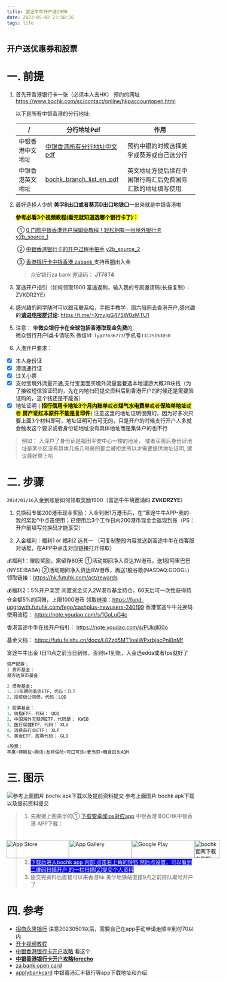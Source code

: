 ```yaml
---
title: 富途牛牛开户送1900
date: 2023-05-02 23:58:56
tags: life
---
```


## 开户送优惠券和股票

# 一. 前提

1. 首先开香港银行卡一张（必须本人去HK）
   预约的网址 https://www.bochk.com/sc/contact/online/hkpaccountopen.html

   以下是所有中银香港的分行地址: 
   
   | /                | 分行地址Pdf                                                  | 作用                                                       |
   | ---------------- | ------------------------------------------------------------ | ---------------------------------------------------------- |
   | 中银香港中文地址 | [中银香港所有分行地址中文pdf](https://www.cashpayout.gov.hk/chi/pdf/bank/BOCHK-c.pdf) | 预约中银的时候选择美孚或葵芳或自己选分行                   |
   | 中银香港英文地址 | [bochk_branch_list_en_pdf](https://www.bochk.com/dam/more/ccf/branch_list_en.pdf) | 英文地址方便后续在中国银行购汇后免费国际汇款的地址填写使用 |
   
2. 最好选择人少的 **美孚B出口或者葵芳D出口地铁口**一出来就是中银香港啦

   <span style="color:black; background:yellow">**参考必看3个视频教程(看完就知道选哪个银行卡了)：** </span>
   
   ​         ①    [0 门槛中银香港开户保姆级教程！轻松拥有一张境外银行卡](https://v.douyin.com/idtRSnQm/) [y2b_source_1](https://www.youtube.com/watch?v=frCpO_R4D7M)
   
   ​		 ②   [中银香港银行卡的开户过程手把手](https://v.douyin.com/idmAcM7D/)  [y2b_source_2](https://www.youtube.com/watch?v=BLmolwWztvs&t=2s)
   
   ​         ③  [香港银行卡中银香港  zabank ]( https://v.douyin.com/ieuqDRe2/) 支持币圈出入金
   
   > 众安银行za bank 邀请码： **JT78T4**


3. 富途开户指引（如何领取1900 富途返利，输入我的专属邀请码(长按复制）：ZVKDR2YE）

4. 感兴趣的同学随时可以跟我联系哈，手把手教学，周六陪同去香港开户,感兴趣的[**请进电报群讨论**](https://t.me/+XmyIgG47SW0zMTU1): https://t.me/+XmyIgG47SW0zMTU1

5. 注意： 带**微众银行卡在全球包括香港取现金免费**的,</br>
   微众银行开户I类卡请联系 微信id: `lyp27636773`/手机号`13125153050`
6. 入港开户要求：
 - [x] 本人身份证
 - [x] 港澳通行证
 - [x] 过关小票
 - [x] 支付宝境外流量开通,支付宝里面买境外流量套餐选本地漫游大概28块钱（为了接收短信验证码的，先在内地扫码提交资料后到香港开户的时候还是需要验证码的，这个钱还是不能省）
 - [x] 地址证明 ( <span style="color:black; background:yellow">**招行信用卡地址3个月内账单**或者**煤气水电费单**或者**保险单地址**或者 **房产证红本原件不能是复印件**</span>) 注意这里的地址证明很魔幻，因为好多次只要上面3个材料即可，地址证明可有可无的，只是开户的时候支行开户人多就会触发这个要求或者身份证地址没有具体地址而是集体户的也不行
  >  例如： 入深户了身份证是福田平安中心一楼的地址， 或者买房后身份证地址是某小区没有具体几栋几号房的都会被拒绝所以才需要提供地址证明, 建议最好带上哈

# 二. 步骤

`2024/01/16`入金到账后如何领取奖励1900（富途牛牛填邀请码 **ZVKDR2YE**）
1. 兑换码专属200港币现金奖励：入金到账1万港币后，在“富途牛牛APP-我的-我的奖励”中点击使用；已使用后3个工作日内200港币现金会返现到账（PS：开户前填写兑换码才能享受）

2. 入金福利：福利1 or 福利2 选其一
   （可复制整段内容发送到富途牛牛在线客服对话框，在APP中点击对应链接打开领取）

💰福利1：赠股奖励，需留存60天
①活动期间净入资达1W港币，送1股阿里巴巴(NYSE:BABA)
②活动期间净入资达8W港币，再送1股谷歌(NASDAQ:GOOGL)
领取链接：https://hk.futuhk.com/act/rewards

💰福利2：5%开户奖赏
闲置资金买入2W港币基金持仓，60天后可一次性获得持仓金额5%的回赠，上限1000港币
领取链接：https://fund-upgrowth.futuhk.com/fego/cashplus-newusers-240199
香港富途牛牛兑换码使用流程：
https://note.youdao.com/s/1GoLuG4c

香港富途牛牛在线开户指引：
https://note.youdao.com/s/PUkdl00o

基金文档：
https://futu.feishu.cn/docx/L0Zzd5MT1oaIWPxrbjacPni0nMf 

富途牛牛出金 t日11点之前当日到账，否则t+1到账，入金选edda或者fps就好了

```sql
资产配置：
1 货币基金：
易方达货币基金

2 债券基金:
1、20年期的美债ETF，代码：TLT
2、投资级公司债，代码：LQD

3 股票基金：
1、纳指ETF，代码： QQQ
2、中国海外互联网ETF，代码是： KWEB 
3、医疗保健ETF，代码： XLV
4、消费品行业ETF： XLP 
5、黄金ETF，股票代码： GLD 

4股票：
苹果+特斯拉+腾讯+友邦保险+可口可乐+麦当劳+粮食巨头ADM
```
# 三. 图示
![参考上面图片 bochk apk下载以及提前资料提交](https://i2.100024.xyz/2024/01/08/ch7uqi.webp) 参考上面图片 bochk apk下载以及提前资料提交

  > 1. 先根据上图美孚的① [下载安卓或ios对应app](https://www.bochk.com/dam/more/mobilebanking/tc.html#download) 中银香港 BOCHK中银香港 APP下载：<div style=' max-width: 1100px;    display: -moz-box;    display: flex;    -moz-box-pack: center;    justify-content: center;    margin: 35px auto auto'><div><a href="https://apps.apple.com/hk/app/id1534534188" target="_blank" rel="noreferrer"><img src="https://www.bochk.com/dam/more/mobilebanking/images/download-app-store.png" alt="App Store" width="168" height="48"></a></div><a href="https://appgallery.huawei.com/#/app/C103078065" target="_blank" rel="noreferrer"><img src="https://www.bochk.com/dam/more/mobilebanking/images/download-app-gallery.png" alt="App Gallery" width="168" height="48"></a><div><a href="https://play.google.com/store/apps/details?id=com.bochk.app.aos" target="_blank" rel="noreferrer"><img src="https://www.bochk.com/dam/more/mobilebanking/images/download-google-play.png" alt="Google Play" width="168" height="48"></a></div><div><a href="https://mba.bochk.com/release/bochk_main20.apk" target="_blank" rel="noreferrer"><img src="https://applybankcard.com/wp-content/uploads/2023/09/boc-logo.png" alt="bochk官网下載安裝檔APK" width="68" height="48"></a></div></div>
  > 2. <span style="color:white; background:blue">下载后进入bochk app 内部  点击右上角的铃铛  然后点设置，可以看到 二维码扫描开户  的一栏扫描②提交个人资料 </span>
  > 3. 提交完资料后直接可以来香港hk 美孚地铁站直接9点之前排队取号开户了

# 四. 参考
* [招商永隆银行](https://guozh.net/apply-for-a-hong-kong-bank-card/) 注意20230501以后，需要自己在app手动申请走顺丰到付70以内
* [开卡视频教程](https://www.youtube.com/watch?v=oQASsPm0j7k)
* [中银香港银行卡开户攻略](https://acuario.xyz/others/bochk-debit-card/)  看这个
* [**中银香港银行卡开户攻略forecho**](https://blog.forecho.com/coming-to-hong-kong-to-get-a-hong-kong-bank-card.html) 
* [za bank open card](https://bank.za.group/hk/account-open)
* [applybankcard](https://applybankcard.com/?p=12) 中银香港汇丰银行等app下载地址和介绍
